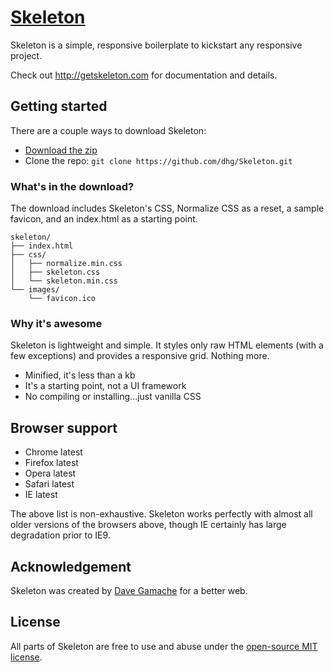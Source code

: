 # [Skeleton](http://getskeleton.com)
Skeleton is a simple, responsive boilerplate to kickstart any responsive project.

Check out <http://getskeleton.com> for documentation and details.

## Getting started

There are a couple ways to download Skeleton:
- [Download the zip](https://github.com/dhg/Skeleton/archive/v-2.0.zip)
- Clone the repo: `git clone https://github.com/dhg/Skeleton.git`


### What's in the download?

The download includes Skeleton's CSS, Normalize CSS as a reset, a sample favicon, and an index.html as a starting point.

```
skeleton/
├── index.html
├── css/
│   ├── normalize.min.css
│   ├── skeleton.css
│   └── skeleton.min.css
└── images/
    └── favicon.ico
```

### Why it's awesome

Skeleton is lightweight and simple. It styles only raw HTML elements (with a few exceptions) and provides a responsive grid. Nothing more. 
- Minified, it's less than a kb
- It's a starting point, not a UI framework 
- No compiling or installing...just vanilla CSS


## Browser support

- Chrome latest
- Firefox latest
- Opera latest
- Safari latest
- IE latest

The above list is non-exhaustive. Skeleton works perfectly with almost all older versions of the browsers above, though IE certainly has large degradation prior to IE9.

## Acknowledgement

Skeleton was created by [Dave Gamache](https://twitter.com/dhg) for a better web.


## License

All parts of Skeleton are free to use and abuse under the [open-source MIT license](http://opensource.org/licenses/mit-license.php).